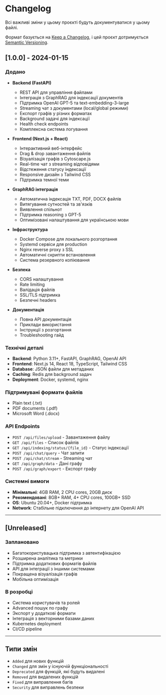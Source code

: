 # Changelog

Всі важливі зміни у цьому проєкті будуть документуватися у цьому файлі.

Формат базується на [Keep a Changelog](https://keepachangelog.com/en/1.0.0/),
і цей проєкт дотримується [Semantic Versioning](https://semver.org/spec/v2.0.0.html).

## [1.0.0] - 2024-01-15

### Додано
- **Backend (FastAPI)**
  - REST API для управління файлами
  - Інтеграція з GraphRAG для індексації документів
  - Підтримка OpenAI GPT-5 та text-embedding-3-large
  - Streaming чат з документами (local/global режими)
  - Експорт графів у різних форматах
  - Background задачі для індексації
  - Health check endpoints
  - Комплексна система логування

- **Frontend (Next.js + React)**
  - Інтерактивний веб-інтерфейс
  - Drag & drop завантаження файлів
  - Візуалізація графів з Cytoscape.js
  - Real-time чат з streaming відповідями
  - Відстеження статусу індексації
  - Responsive дизайн з Tailwind CSS
  - Підтримка темної теми

- **GraphRAG інтеграція**
  - Автоматична індексація TXT, PDF, DOCX файлів
  - Витягування сутностей та зв'язків
  - Виявлення спільнот
  - Підтримка reasoning з GPT-5
  - Оптимізовані налаштування для українською мови

- **Інфраструктура**
  - Docker Compose для локального розгортання
  - Systemd сервіси для production
  - Nginx reverse proxy з SSL
  - Автоматичні скрипти встановлення
  - Система резервного копіювання

- **Безпека**
  - CORS налаштування
  - Rate limiting
  - Валідація файлів
  - SSL/TLS підтримка
  - Безпечні headers

- **Документація**
  - Повна API документація
  - Приклади використання
  - Інструкції з розгортання
  - Troubleshooting гайд

### Технічні деталі
- **Backend**: Python 3.11+, FastAPI, GraphRAG, OpenAI API
- **Frontend**: Next.js 14, React 18, TypeScript, Tailwind CSS
- **Database**: JSON файли для метаданих
- **Caching**: Redis для background задач
- **Deployment**: Docker, systemd, nginx

### Підтримувані формати файлів
- Plain text (.txt)
- PDF documents (.pdf)
- Microsoft Word (.docx)

### API Endpoints
- `POST /api/files/upload` - Завантаження файлу
- `GET /api/files` - Список файлів
- `GET /api/indexing/status/{file_id}` - Статус індексації
- `POST /api/chat/query` - Чат запити
- `POST /api/chat/stream` - Streaming чат
- `GET /api/graph/data` - Дані графу
- `POST /api/graph/export` - Експорт графу

### Системні вимоги
- **Мінімальні**: 4GB RAM, 2 CPU cores, 20GB диск
- **Рекомендовані**: 8GB+ RAM, 4+ CPU cores, 100GB+ SSD
- **OS**: Ubuntu 20.04+, Docker підтримка
- **Network**: Стабільне підключення до інтернету для OpenAI API

---

## [Unreleased]

### Заплановано
- Багатокористувацька підтримка з автентифікацією
- Розширена аналітика та метрики
- Підтримка додаткових форматів файлів
- API для інтеграції з іншими системами
- Покращена візуалізація графів
- Мобільна оптимізація

### В розробці
- Система користувачів та ролей
- Advanced пошук по графу
- Экспорт у додаткові формати
- Інтеграція з векторними базами даних
- Kubernetes deployment
- CI/CD pipeline

---

## Типи змін
- `Added` для нових функцій
- `Changed` для змін у існуючій функціональності
- `Deprecated` для функцій, які будуть видалені
- `Removed` для видалених функцій
- `Fixed` для виправлення багів
- `Security` для виправлень безпеки
